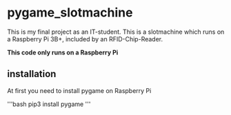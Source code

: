 # pygame_slotmachine
This is my final project as an IT-student.
This is a slotmachine which runs on a Raspberry Pi 3B+, included by an RFID-Chip-Reader.

**This code only runs on a Raspberry Pi**

## installation
At first you need to install pygame on Raspberry Pi

'''bash
pip3 install pygame
'''
